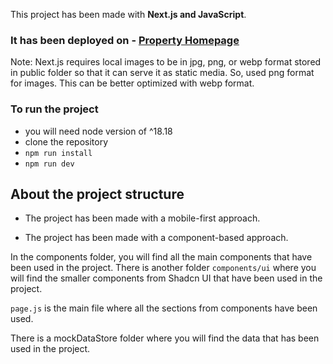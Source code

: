 This project has been made with **Next.js and JavaScript**.

### It has been deployed on - [Property Homepage](https://home-rental-kappa.vercel.app/)

Note: Next.js requires local images to be in jpg, png, or webp format stored in public folder so that it can serve it as static media. So, used png format for images. This can be better optimized with webp format.

### To run the project

- you will need node version of ^18.18
- clone the repository
- `npm run install`
- `npm run dev`

## About the project structure

- The project has been made with a mobile-first approach.

- The project has been made with a component-based approach.

In the components folder, you will find all the main components that have been used in the project.
There is another folder `components/ui` where you will find the smaller components from Shadcn UI that have been used in the project.

`page.js` is the main file where all the sections from components have been used.

There is a mockDataStore folder where you will find the data that has been used in the project.
